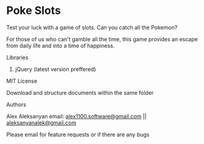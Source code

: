 # Poke Slots

Test your luck with a game of slots. Can you catch all the Pokemon?

For those of us who can't gamble all the time, this game provides an escape from daily life and into a time of happiness.

Libraries

1. jQuery (latest version preffered)

MIT License

Download and structure documents within the same folder

Authors

Alex Aleksanyan email: alex1100.software@gmail.com || aleksanyanalek@gmail.com

Please email for feature requests or if there are any bugs
